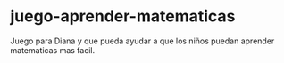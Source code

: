 # juego-aprender-matematicas
Juego para Diana y que pueda ayudar a que los niños puedan aprender matematicas mas facil.
